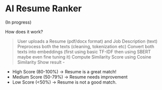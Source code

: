 # AI Resume Ranker 
(In progress)

How does it work?

> User uploads a Resume (pdf/docx format) and Job Description (text)
> Preprocess both the texts (cleaning, tokenization etc)
> Convert both texts into embeddings (first using basic TF-IDF then using SBERT maybe even fine tuning it)
> Compute Similarity Score using Cosine Similarity
> Show result -
* High Score (80-100%) -> Resume is a great match!
* Medium Score (50-79%) -> Resume needs improvement
* Low Score (<50%) -> Resume is not a good match.

